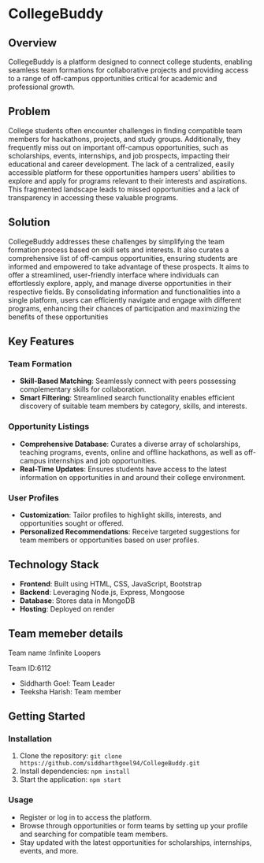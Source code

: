 # CollegeBuddy

## Overview

CollegeBuddy is a platform designed to connect college students, enabling seamless team formations for collaborative projects and providing access to a range of off-campus opportunities critical for academic and professional growth.

## Problem

College students often encounter challenges in finding compatible team members for hackathons, projects, and study groups. Additionally, they frequently miss out on important off-campus opportunities, such as scholarships, events, internships, and job prospects, impacting their educational and career development. The lack of a centralized, easily accessible platform for these opportunities hampers users' abilities to explore and apply for programs relevant to their interests and aspirations. This fragmented landscape leads to missed opportunities and a lack of transparency in accessing these valuable programs.


## Solution

CollegeBuddy addresses these challenges by simplifying the team formation process based on skill sets and interests. It also curates a comprehensive list of off-campus opportunities, ensuring students are informed and empowered to take advantage of these prospects. It aims to offer a streamlined, user-friendly interface where individuals can effortlessly explore, apply, and manage diverse opportunities in their respective fields. By consolidating information and functionalities into a single platform, users can efficiently navigate and engage with different programs, enhancing their chances of participation and maximizing the benefits of these opportunities

## Key Features

### Team Formation

- **Skill-Based Matching**: Seamlessly connect with peers possessing complementary skills for collaboration.
- **Smart Filtering**: Streamlined search functionality enables efficient discovery of suitable team members by category, skills, and interests.

### Opportunity Listings

- **Comprehensive Database**: Curates a diverse array of scholarships, teaching programs, events, online and offline hackathons, as well as off-campus internships and job opportunities.
- **Real-Time Updates**: Ensures students have access to the latest information on opportunities in and around their college environment.

### User Profiles

- **Customization**: Tailor profiles to highlight skills, interests, and opportunities sought or offered.
- **Personalized Recommendations**: Receive targeted suggestions for team members or opportunities based on user profiles.

## Technology Stack

- **Frontend**: Built using HTML, CSS, JavaScript, Bootstrap
- **Backend**: Leveraging Node.js, Express, Mongoose
- **Database**: Stores data in MongoDB
- **Hosting**: Deployed on render

## Team memeber details

Team name :Infinite Loopers

Team ID:6112
- Siddharth Goel: Team Leader
- Teeksha Harish: Team member

## Getting Started

### Installation

1. Clone the repository: `git clone https://github.com/siddharthgoel94/CollegeBuddy.git`
2. Install dependencies: `npm install`
3. Start the application: `npm start`

### Usage

- Register or log in to access the platform.
- Browse through opportunities or form teams by setting up your profile and searching for compatible team members.
- Stay updated with the latest opportunities for scholarships, internships, events, and more.

